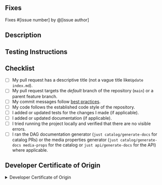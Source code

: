 <!-- prettier-ignore -->
## Fixes
<!-- If PR doesn't fully resolve the issue, replace 'Fixes' below with 'Related to'. -->
<!-- If there is no issue being resolved, please consider opening one before creating this pull request. -->

Fixes #[issue number] by @[issue author]

## Description
<!-- Concisely describe what the pull request does. -->
<!-- Add screenshots, videos, or other media to show the problem and the solution when appropriate. -->


## Testing Instructions
<!-- Give steps for the reviewer to verify that this PR fixes the problem; or delete this section entirely. -->


## Checklist
<!-- Replace  the [ ] with [x] to check the boxes. -->

- [ ] My pull request has a descriptive title (not a vague title like`Update index.md`).
- [ ] My pull request targets the _default_ branch of the repository (`main`) or a parent feature branch.
- [ ] My commit messages follow [best practices][best_practices].
- [ ] My code follows the established code style of the repository.
- [ ] I added or updated tests for the changes I made (if applicable).
- [ ] I added or updated documentation (if applicable).
- [ ] I tried running the project locally and verified that there are no visible errors.
- [ ] I ran the DAG documentation generator (`just catalog/generate-docs` for catalog
      PRs) or the media properties generator (`just catalog/generate-docs media-props`
      for the catalog or `just api/generate-docs` for the API) where applicable.

[best_practices]:
  https://git-scm.com/book/en/v2/Distributed-Git-Contributing-to-a-Project#_commit_guidelines

## Developer Certificate of Origin
<!-- You must read and understand the following attestation. -->

<details>
<summary>Developer Certificate of Origin</summary>

```
Developer Certificate of Origin
Version 1.1

Copyright (C) 2004, 2006 The Linux Foundation and its contributors.
1 Letterman Drive
Suite D4700
San Francisco, CA, 94129

Everyone is permitted to copy and distribute verbatim copies of this
license document, but changing it is not allowed.


Developer's Certificate of Origin 1.1

By making a contribution to this project, I certify that:

(a) The contribution was created in whole or in part by me and I
    have the right to submit it under the open source license
    indicated in the file; or

(b) The contribution is based upon previous work that, to the best
    of my knowledge, is covered under an appropriate open source
    license and I have the right under that license to submit that
    work with modifications, whether created in whole or in part
    by me, under the same open source license (unless I am
    permitted to submit under a different license), as indicated
    in the file; or

(c) The contribution was provided directly to me by some other
    person who certified (a), (b) or (c) and I have not modified
    it.

(d) I understand and agree that this project and the contribution
    are public and that a record of the contribution (including all
    personal information I submit with it, including my sign-off) is
    maintained indefinitely and may be redistributed consistent with
    this project or the open source license(s) involved.
```

</details>

